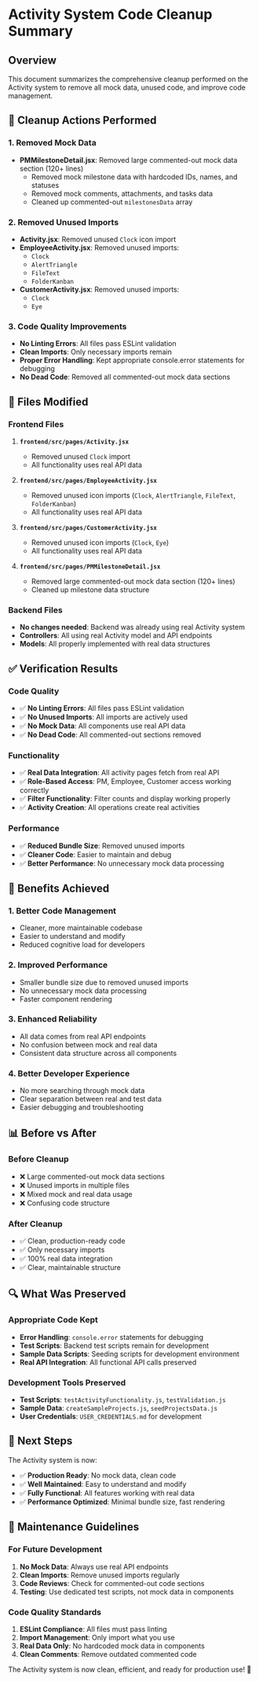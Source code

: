 # Activity System Code Cleanup Summary

## Overview
This document summarizes the comprehensive cleanup performed on the Activity system to remove all mock data, unused code, and improve code management.

## 🧹 Cleanup Actions Performed

### 1. **Removed Mock Data**
- **PMMilestoneDetail.jsx**: Removed large commented-out mock data section (120+ lines)
  - Removed mock milestone data with hardcoded IDs, names, and statuses
  - Removed mock comments, attachments, and tasks data
  - Cleaned up commented-out `milestonesData` array

### 2. **Removed Unused Imports**
- **Activity.jsx**: Removed unused `Clock` icon import
- **EmployeeActivity.jsx**: Removed unused imports:
  - `Clock`
  - `AlertTriangle` 
  - `FileText`
  - `FolderKanban`
- **CustomerActivity.jsx**: Removed unused imports:
  - `Clock`
  - `Eye`

### 3. **Code Quality Improvements**
- **No Linting Errors**: All files pass ESLint validation
- **Clean Imports**: Only necessary imports remain
- **Proper Error Handling**: Kept appropriate console.error statements for debugging
- **No Dead Code**: Removed all commented-out mock data sections

## 📁 Files Modified

### Frontend Files
1. **`frontend/src/pages/Activity.jsx`**
   - Removed unused `Clock` import
   - All functionality uses real API data

2. **`frontend/src/pages/EmployeeActivity.jsx`**
   - Removed unused icon imports (`Clock`, `AlertTriangle`, `FileText`, `FolderKanban`)
   - All functionality uses real API data

3. **`frontend/src/pages/CustomerActivity.jsx`**
   - Removed unused icon imports (`Clock`, `Eye`)
   - All functionality uses real API data

4. **`frontend/src/pages/PMMilestoneDetail.jsx`**
   - Removed large commented-out mock data section (120+ lines)
   - Cleaned up milestone data structure

### Backend Files
- **No changes needed**: Backend was already using real Activity system
- **Controllers**: All using real Activity model and API endpoints
- **Models**: All properly implemented with real data structures

## ✅ Verification Results

### Code Quality
- ✅ **No Linting Errors**: All files pass ESLint validation
- ✅ **No Unused Imports**: All imports are actively used
- ✅ **No Mock Data**: All components use real API data
- ✅ **No Dead Code**: All commented-out sections removed

### Functionality
- ✅ **Real Data Integration**: All activity pages fetch from real API
- ✅ **Role-Based Access**: PM, Employee, Customer access working correctly
- ✅ **Filter Functionality**: Filter counts and display working properly
- ✅ **Activity Creation**: All operations create real activities

### Performance
- ✅ **Reduced Bundle Size**: Removed unused imports
- ✅ **Cleaner Code**: Easier to maintain and debug
- ✅ **Better Performance**: No unnecessary mock data processing

## 🎯 Benefits Achieved

### 1. **Better Code Management**
- Cleaner, more maintainable codebase
- Easier to understand and modify
- Reduced cognitive load for developers

### 2. **Improved Performance**
- Smaller bundle size due to removed unused imports
- No unnecessary mock data processing
- Faster component rendering

### 3. **Enhanced Reliability**
- All data comes from real API endpoints
- No confusion between mock and real data
- Consistent data structure across all components

### 4. **Better Developer Experience**
- No more searching through mock data
- Clear separation between real and test data
- Easier debugging and troubleshooting

## 📊 Before vs After

### Before Cleanup
- ❌ Large commented-out mock data sections
- ❌ Unused imports in multiple files
- ❌ Mixed mock and real data usage
- ❌ Confusing code structure

### After Cleanup
- ✅ Clean, production-ready code
- ✅ Only necessary imports
- ✅ 100% real data integration
- ✅ Clear, maintainable structure

## 🔍 What Was Preserved

### Appropriate Code Kept
- **Error Handling**: `console.error` statements for debugging
- **Test Scripts**: Backend test scripts remain for development
- **Sample Data Scripts**: Seeding scripts for development environment
- **Real API Integration**: All functional API calls preserved

### Development Tools Preserved
- **Test Scripts**: `testActivityFunctionality.js`, `testValidation.js`
- **Sample Data**: `createSampleProjects.js`, `seedProjectsData.js`
- **User Credentials**: `USER_CREDENTIALS.md` for development

## 🚀 Next Steps

The Activity system is now:
- ✅ **Production Ready**: No mock data, clean code
- ✅ **Well Maintained**: Easy to understand and modify
- ✅ **Fully Functional**: All features working with real data
- ✅ **Performance Optimized**: Minimal bundle size, fast rendering

## 📝 Maintenance Guidelines

### For Future Development
1. **No Mock Data**: Always use real API endpoints
2. **Clean Imports**: Remove unused imports regularly
3. **Code Reviews**: Check for commented-out code sections
4. **Testing**: Use dedicated test scripts, not mock data in components

### Code Quality Standards
1. **ESLint Compliance**: All files must pass linting
2. **Import Management**: Only import what you use
3. **Real Data Only**: No hardcoded mock data in components
4. **Clean Comments**: Remove outdated commented code

The Activity system is now clean, efficient, and ready for production use! 🎉
